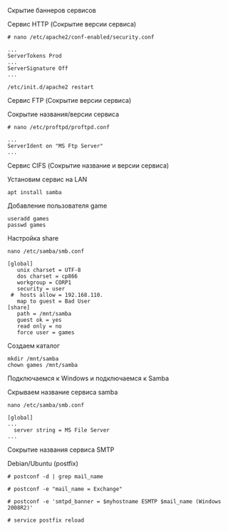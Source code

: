 Скрытие баннеров сервисов

Сервис HTTP (Сокрытие версии сервиса)
```
# nano /etc/apache2/conf-enabled/security.conf
```
```
...
ServerTokens Prod
...
ServerSignature Off
...
```
```
/etc/init.d/apache2 restart
```
Сервис FTP (Сокрытие версии сервиса)

Сокрытие названия/версии сервиса

```
# nano /etc/proftpd/proftpd.conf
```
```
...
ServerIdent on "MS Ftp Server"
...
```
Сервис CIFS (Сокрытие название и версии сервиса)

Установим сервис на LAN
```
apt install samba
```
Добавление пользователя game

```
useradd games
passwd games
```
Настройка share
```
nano /etc/samba/smb.conf
```
```
[global]
   unix charset = UTF-8
   dos charset = cp866
   workgroup = CORP1
   security = user
 #  hosts allow = 192.168.110. 
   map to guest = Bad User
[share]
   path = /mnt/samba
   guest ok = yes
   read only = no
   force user = games

```
Создаем каталог
```
mkdir /mnt/samba
chown games /mnt/samba
```
Подключаемся к Windows и подключаемся к Samba


Скрываем название сервиса samba
```
nano /etc/samba/smb.conf
```
```
[global]
...
  server string = MS File Server
...
```
Сокрытие названия сервиса SMTP

Debian/Ubuntu (postfix)
```
# postconf -d | grep mail_name

# postconf -e "mail_name = Exchange"

# postconf -e 'smtpd_banner = $myhostname ESMTP $mail_name (Windows 2008R2)'

# service postfix reload
```
